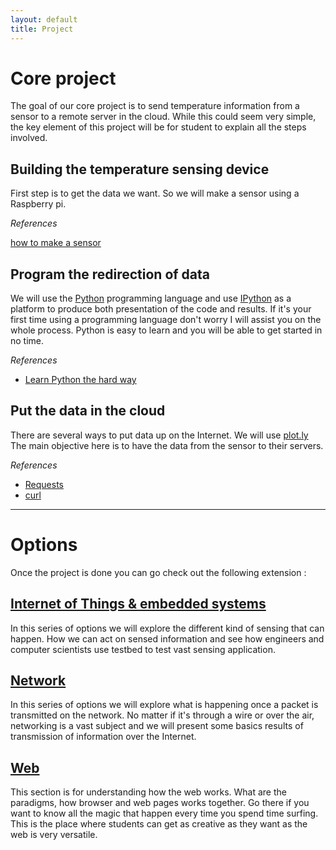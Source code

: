 ```yaml
---
layout: default
title: Project
---
```


# Core project

The goal of our core project is to send temperature information from a sensor to a
remote server in the cloud. While this could seem very simple, the key element
of this project will be for student to explain all the steps involved.

## Building the temperature sensing device

First step is to get the data we want. So we will make a sensor using a Raspberry pi.

*References*

[how to make a sensor](https://www.raspberrypi.org/learning/temperature-log)

## Program the redirection of data

We will use the [Python](//python.org) programming language and use
[IPython](//ipython.org) as a platform to produce both presentation of the
code and results. If it's your first time using a programming language don't
worry I will assist you on the whole process. Python is easy to learn and you
will be able to get started in no time.

*References*

- [Learn Python the hard way](//learnpythonthehardway.org/book/)

## Put the data in the cloud

There are several ways to put data up on the Internet. We will use
[plot.ly](https://plot.ly/) The main objective here is to have the data from
the sensor to their servers.

*References*

- [Requests](http://docs.python-requests.org/en/latest/)
- [curl](http://curl.haxx.se/docs/manual.html)

<hr>

# Options

Once the project is done you can go check out the following extension :

## [Internet of Things & embedded systems](iot.html)

In this series of options we will explore the different kind of sensing that
can happen. How we can act on sensed information and see how engineers and
computer scientists use testbed to test vast sensing application.

## [Network](network.html)

In this series of options we will explore what is happening once a packet is
transmitted on the  network. No matter if it's through a wire or over the air,
networking is a vast subject and we will present some basics results of
transmission of information over the Internet.

## [Web](web.html)

This section is for understanding how the web works. What are the paradigms,
how browser and web pages works together. Go there if you want to know all the
magic that happen every time you spend time surfing. This is the place where
students can get  as creative as they want as the web is very versatile.
